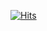 [![Hits](https://hits.sh/github.com/wsamio/Online-Marketplace.svg?style=for-the-badge&label=Total%20views&logo=django)](https://hits.sh/github.com/wsamio/Online-Marketplace/)
